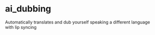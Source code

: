 # ai_dubbing
Automatically translates and dub yourself speaking a different language with lip syncing
